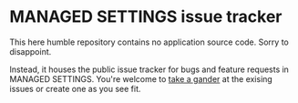 # MANAGED SETTINGS issue tracker 

This here humble repository contains no application source code. Sorry to disappoint.

Instead, it houses the public issue tracker for bugs and feature requests in MANAGED SETTINGS. You're welcome to [take a gander]([issues](https://github.com/baytonorg/managed_settings_tracker/issues)) at the exising issues or create one as you see fit.

